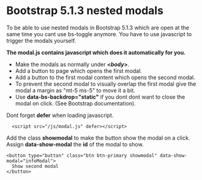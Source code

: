# Bootstrap 5.1.3 nested modals

To be able to use nested modals in Bootstrap 5.1.3 which are open at the same time you cant use bs-toggle anymore.
You have to use javascript to trigger the modals yourself.

**The modal.js contains javascript which does it automatically for you.**
- Make the modals as normally under **<*body*>**.
- Add a button to page which opens the first modal.
- Add a button to the first modal content which opens the second modal.
- To prevent the second modal to visually overlap the first modal give the modal a margin as "mt-5 ms-5" to move it a bit.
- Use **data-bs-backdrop="static"** if you dont dont want to close the modal on click. (See Bootstrap documentation).
  
Dont forget **defer** when loading javascript.
```
  <script src="/js/modal.js" defer></script>
```
  
Add the class **showmodal** to make the button show the modal on a click. Assign **data-show-modal** the **id** of the modal to show.
```
<button type="button" class="btn btn-primary showmodal" data-show-modal="infoModal">
  Show second modal
</button>
```
